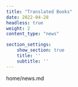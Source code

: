 ```yaml
---
title: "Translated Books"
date: 2022-04-28
headless: true
weight: 2
content_type: "news"

section_settings:
    show_section: true
    title: ''
    subtitle: ''
---
```

home/news.md
